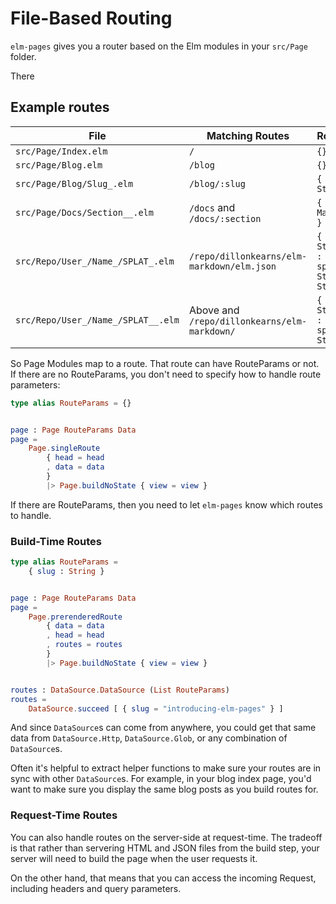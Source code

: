 # File-Based Routing

`elm-pages` gives you a router based on the Elm modules in your `src/Page` folder.

There

## Example routes

| File                               | Matching Routes                              | RouteParams                                                         |
| ---------------------------------- | -------------------------------------------- | ------------------------------------------------------------------- |
| `src/Page/Index.elm`               | `/`                                          | `{}`                                                                |
| `src/Page/Blog.elm`                | `/blog`                                      | `{}`                                                                |
| `src/Page/Blog/Slug_.elm`          | `/blog/:slug`                                | `{ slug : String }`                                                 |
| `src/Page/Docs/Section__.elm`      | `/docs` and `/docs/:section`                 | `{ slug : Maybe String }`                                           |
| `src/Repo/User_/Name_/SPLAT_.elm`  | `/repo/dillonkearns/elm-markdown/elm.json`   | `{ user : String, name : String, splat : ( String, List String ) }` |
| `src/Repo/User_/Name_/SPLAT__.elm` | Above and `/repo/dillonkearns/elm-markdown/` | `{ user : String, name : String, splat : List String }`             |

So Page Modules map to a route. That route can have RouteParams or not. If there are no RouteParams, you don't need to specify how to handle route parameters:

```elm
type alias RouteParams = {}


page : Page RouteParams Data
page =
    Page.singleRoute
        { head = head
        , data = data
        }
        |> Page.buildNoState { view = view }
```

If there are RouteParams, then you need to let `elm-pages` know which routes to handle.

### Build-Time Routes

```elm
type alias RouteParams =
    { slug : String }


page : Page RouteParams Data
page =
    Page.prerenderedRoute
        { data = data
        , head = head
        , routes = routes
        }
        |> Page.buildNoState { view = view }


routes : DataSource.DataSource (List RouteParams)
routes =
    DataSource.succeed [ { slug = "introducing-elm-pages" } ]
```

And since `DataSource`s can come from anywhere, you could get that same data from `DataSource.Http`, `DataSource.Glob`, or any combination of `DataSource`s.

Often it's helpful to extract helper functions to make sure your routes are in sync with other `DataSource`s. For example, in your blog index page, you'd want to make sure
you display the same blog posts as you build routes for.

### Request-Time Routes

You can also handle routes on the server-side at request-time. The tradeoff is that rather than servering HTML and JSON files from the build step, your server will need to
build the page when the user requests it.

On the other hand, that means that you can access the incoming Request, including headers and query parameters.
